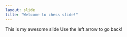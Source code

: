 ```yaml
---
layout: slide
title: "Welcome to chess slide!"
---
```

This is my awesome slide
Use the left arrow to go back!
